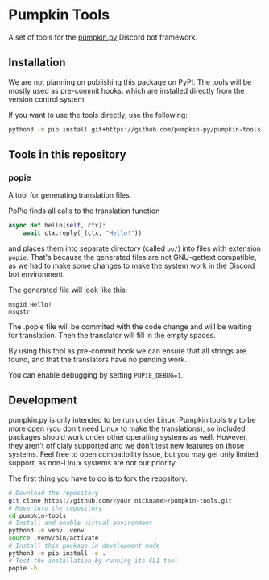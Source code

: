 # Pumpkin Tools

A set of tools for the [pumpkin.py](https://github.com/pumpkin-py/) Discord bot framework.

## Installation

We are not planning on publishing this package on PyPI. The tools will be mostly used as pre-commit hooks, which are installed directly from the version control system.

If you want to use the tools directly, use the following:

```bash
python3 -m pip install git+https://github.com/pumpkin-py/pumpkin-tools.git
```

## Tools in this repository

### popie

A tool for generating translation files.

PoPie finds all calls to the translation function

```py
async def hello(self, ctx):
	await ctx.reply(_(ctx, "Hello!"))
```

and places them into separate directory (called `po/`) into files with extension `popie`. That's because the generated files are not GNU-gettext compatible, as we had to make some changes to make the system work in the Discord bot environment.

The generated file will look like this:

```
msgid Hello!
msgstr
```

The .popie file will be commited with the code change and will be waiting for translation. Then the translator will fill in the empty spaces.

By using this tool as pre-commit hook we can ensure that all strings are found, and that the translators have no pending work.

You can enable debugging by setting `POPIE_DEBUG=1`.

## Development

pumpkin.py is only intended to be run under Linux. Pumpkin tools try to be more open (you don't need Linux to make the translations), so included packages should work under other operating systems as well. However, they aren't officialy supported and we don't test new features on those systems. Feel free to open compatibility issue, but you may get only limited support, as non-Linux systems are not our priority.

The first thing you have to do is to fork the repository.

```bash
# Download the repository
git clone https://github.com/<your nickname>/pumpkin-tools.git
# Move into the repository
cd pumpkin-tools
# Install and enable virtual environment
python3 -m venv .venv
source .venv/bin/activate
# Install this package in development mode
python3 -m pip install -e .
# Test the installation by running its CLI tool
popie -h
```
